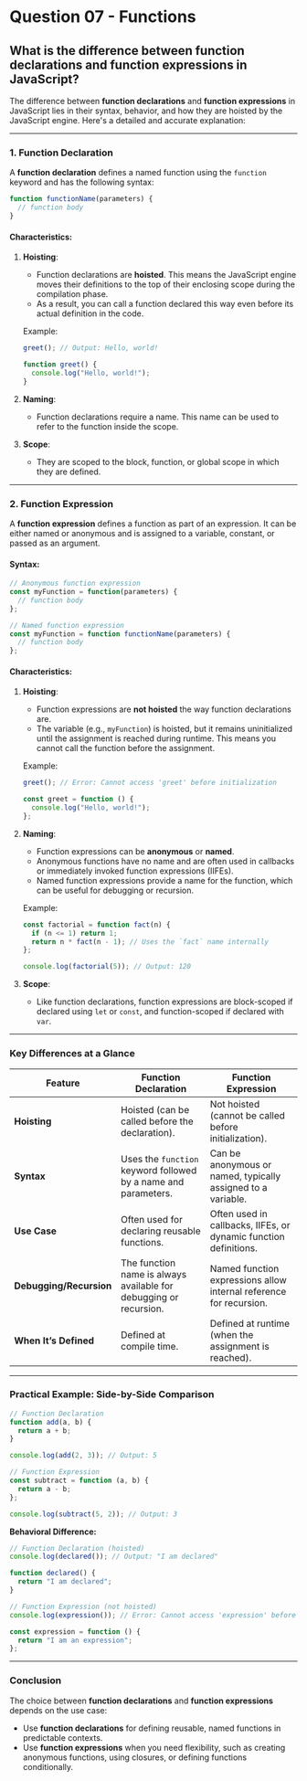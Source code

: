 # Question 07 - Functions

## What is the difference between function declarations and function expressions in JavaScript?

The difference between **function declarations** and **function expressions** in JavaScript lies in their syntax, behavior, and how they are hoisted by the JavaScript engine. Here's a detailed and accurate explanation:

---

### 1. **Function Declaration**
A **function declaration** defines a named function using the `function` keyword and has the following syntax:

```javascript
function functionName(parameters) {
  // function body
}
```

#### Characteristics:
1. **Hoisting**:
   - Function declarations are **hoisted**. This means the JavaScript engine moves their definitions to the top of their enclosing scope during the compilation phase.
   - As a result, you can call a function declared this way even before its actual definition in the code.

   Example:
   ```javascript
   greet(); // Output: Hello, world!

   function greet() {
     console.log("Hello, world!");
   }
   ```

2. **Naming**:
   - Function declarations require a name. This name can be used to refer to the function inside the scope.

3. **Scope**:
   - They are scoped to the block, function, or global scope in which they are defined.

---

### 2. **Function Expression**
A **function expression** defines a function as part of an expression. It can be either named or anonymous and is assigned to a variable, constant, or passed as an argument.

#### Syntax:
```javascript
// Anonymous function expression
const myFunction = function(parameters) {
  // function body
};

// Named function expression
const myFunction = function functionName(parameters) {
  // function body
};
```

#### Characteristics:
1. **Hoisting**:
   - Function expressions are **not hoisted** the way function declarations are.
   - The variable (e.g., `myFunction`) is hoisted, but it remains uninitialized until the assignment is reached during runtime. This means you cannot call the function before the assignment.

   Example:
   ```javascript
   greet(); // Error: Cannot access 'greet' before initialization

   const greet = function () {
     console.log("Hello, world!");
   };
   ```

2. **Naming**:
   - Function expressions can be **anonymous** or **named**.
   - Anonymous functions have no name and are often used in callbacks or immediately invoked function expressions (IIFEs).
   - Named function expressions provide a name for the function, which can be useful for debugging or recursion.

   Example:
   ```javascript
   const factorial = function fact(n) {
     if (n <= 1) return 1;
     return n * fact(n - 1); // Uses the `fact` name internally
   };

   console.log(factorial(5)); // Output: 120
   ```

3. **Scope**:
   - Like function declarations, function expressions are block-scoped if declared using `let` or `const`, and function-scoped if declared with `var`.

---

### Key Differences at a Glance

| Feature                 | Function Declaration                          | Function Expression                          |
|-------------------------|-----------------------------------------------|---------------------------------------------|
| **Hoisting**            | Hoisted (can be called before the declaration). | Not hoisted (cannot be called before initialization). |
| **Syntax**              | Uses the `function` keyword followed by a name and parameters. | Can be anonymous or named, typically assigned to a variable. |
| **Use Case**            | Often used for declaring reusable functions.   | Often used in callbacks, IIFEs, or dynamic function definitions. |
| **Debugging/Recursion** | The function name is always available for debugging or recursion. | Named function expressions allow internal reference for recursion. |
| **When It’s Defined**   | Defined at compile time.                      | Defined at runtime (when the assignment is reached). |

---

### Practical Example: Side-by-Side Comparison

```javascript
// Function Declaration
function add(a, b) {
  return a + b;
}

console.log(add(2, 3)); // Output: 5
```

```javascript
// Function Expression
const subtract = function (a, b) {
  return a - b;
};

console.log(subtract(5, 2)); // Output: 3
```

**Behavioral Difference:**
```javascript
// Function Declaration (hoisted)
console.log(declared()); // Output: "I am declared"

function declared() {
  return "I am declared";
}

// Function Expression (not hoisted)
console.log(expression()); // Error: Cannot access 'expression' before initialization

const expression = function () {
  return "I am an expression";
};
```

---

### Conclusion
The choice between **function declarations** and **function expressions** depends on the use case:
- Use **function declarations** for defining reusable, named functions in predictable contexts.
- Use **function expressions** when you need flexibility, such as creating anonymous functions, using closures, or defining functions conditionally.
